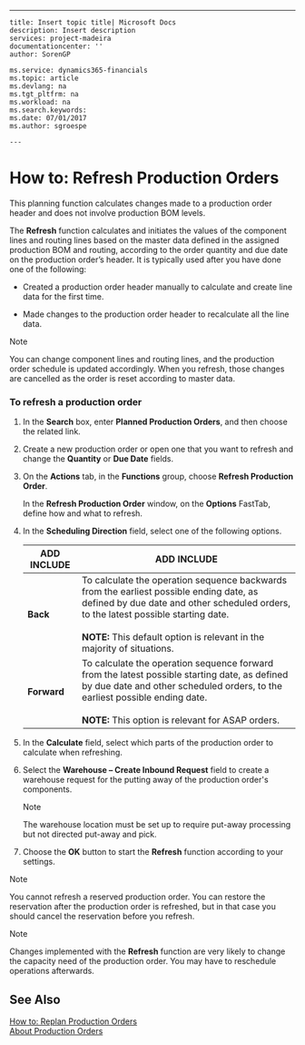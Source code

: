 ---
    title: Insert topic title| Microsoft Docs
    description: Insert description
    services: project-madeira
    documentationcenter: ''
    author: SorenGP

    ms.service: dynamics365-financials
    ms.topic: article
    ms.devlang: na
    ms.tgt_pltfrm: na
    ms.workload: na
    ms.search.keywords:
    ms.date: 07/01/2017
    ms.author: sgroespe

    ---
# How to: Refresh Production Orders
This planning function calculates changes made to a production order header and does not involve production BOM levels.  
  
 The **Refresh** function calculates and initiates the values of the component lines and routing lines based on the master data defined in the assigned production BOM and routing, according to the order quantity and due date on the production order’s header. It is typically used after you have done one of the following:  
  
-   Created a production order header manually to calculate and create line data for the first time.  
  
-   Made changes to the production order header to recalculate all the line data.  
  
> [!NOTE]  
>  You can change component lines and routing lines, and the production order schedule is updated accordingly. When you refresh, those changes are cancelled as the order is reset according to master data.  
  
### To refresh a production order  
  
1.  In the **Search** box, enter **Planned Production Orders**, and then choose the related link.  
  
2.  Create a new production order or open one that you want to refresh and change the **Quantity** or **Due Date** fields.  
  
3.  On the **Actions** tab, in the **Functions** group, choose **Refresh Production Order**.  
  
     In the **Refresh Production Order** window, on the **Options** FastTab, define how and what to refresh.  
  
4.  In the **Scheduling Direction** field, select one of the following options.  
  
    |ADD INCLUDE<!--[!INCLUDE[bp_tableoption](../ApplicationDesign/includes/bp_tableoption_md.md)]-->|ADD INCLUDE<!--[!INCLUDE[bp_tabledescription](../ApplicationDesign/includes/bp_tabledescription_md.md)]-->|  
    |----------------------------------|---------------------------------------|  
    |**Back**|To calculate the operation sequence backwards from the earliest possible ending date, as defined by due date and other scheduled orders, to the latest possible starting date.<br /><br /> **NOTE:** This default option is relevant in the majority of situations.|  
    |**Forward**|To calculate the operation sequence forward from the latest possible starting date, as defined by due date and other scheduled orders, to the earliest possible ending date.<br /><br /> **NOTE:** This option is relevant for ASAP orders.|  
  
5.  In the **Calculate** field, select which parts of the production order to calculate when refreshing.  
  
6.  Select the **Warehouse – Create Inbound Request** field to create a warehouse request for the putting away of the production order's components.  
  
    > [!NOTE]  
    >  The warehouse location must be set up to require put-away processing but not directed put-away and pick.  
  
7.  Choose the **OK** button to start the **Refresh** function according to your settings.  
  
> [!NOTE]  
>  You cannot refresh a reserved production order. You can restore the reservation after the production order is refreshed, but in that case you should cancel the reservation before you refresh.  
  
> [!NOTE]  
>  Changes implemented with the **Refresh** function are very likely to change the capacity need of the production order. You may have to reschedule operations afterwards.  
  
## See Also  
 [How to: Replan Production Orders](../OperationsPlanning/how-to-replan-production-orders.md)   
 [About Production Orders](../Production/about-production-orders.md)